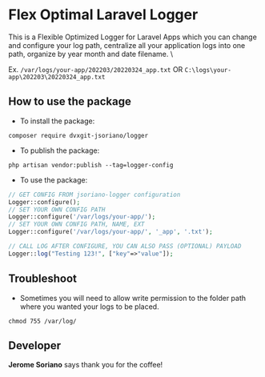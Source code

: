 # Flex Optimal Laravel Logger

This is a Flexible Optimized Logger for Laravel Apps which you can change and configure your log path, centralize all your application logs into one path, organize by year month and date filename. \

Ex. `/var/logs/your-app/202203/20220324_app.txt` OR `C:\logs\your-app\202203\20220324_app.txt`

## How to use the package

- To install the package:

`composer require dvxgit-jsoriano/logger`

- To publish the package:

`php artisan vendor:publish --tag=logger-config`

- To use the package:

```php
// GET CONFIG FROM jsoriano-logger configuration
Logger::configure();
// SET YOUR OWN CONFIG PATH
Logger::configure('/var/logs/your-app/');
// SET YOUR OWN CONFIG PATH, NAME, EXT
Logger::configure('/var/logs/your-app/', '_app', '.txt');

// CALL LOG AFTER CONFIGURE, YOU CAN ALSO PASS (OPTIONAL) PAYLOAD
Logger::log("Testing 123!", ["key"=>"value"]);
```

## Troubleshoot

- Sometimes you will need to allow write permission to the folder path where you wanted your logs to be placed.

`chmod 755 /var/log/`

## Developer

**Jerome Soriano** says thank you for the coffee!
